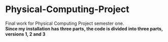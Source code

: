 # Physical-Computing-Project
Final work for Physical Computing Project semester one.<br />
<b>Since my installation has three parts, the code is divided into three parts, versions 1, 2 and 3</b>
